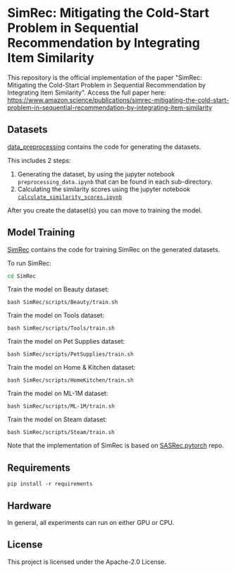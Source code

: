 # SimRec: Mitigating the Cold-Start Problem in Sequential Recommendation by Integrating Item Similarity
This repository is the official implementation of the paper "SimRec: Mitigating the Cold-Start Problem in Sequential Recommendation by Integrating Item Similarity".
Access the full paper here: https://www.amazon.science/publications/simrec-mitigating-the-cold-start-problem-in-sequential-recommendation-by-integrating-item-similarity 

## Datasets

[data_preprocessing](/data_preprocessing/) contains the code for generating the datasets.

This includes 2 steps:
1. Generating the dataset, by using the jupyter notebook `preprocessing_data.ipynb` that can be found in each sub-directory.
2. Calculating the similarity scores using the jupyter notebook [`calculate_similarity_scores.ipynb`](/data_preprocessing/calculate_similarity_scores.ipynb)

After you create the dataset(s) you can move to training the model.

## Model Training

[SimRec](/SimRec/) contains the code for training SimRec on the generated datasets.

To run SimRec:
```bash 
cd SimRec
```

Train the model on Beauty dataset:
```
bash SimRec/scripts/Beauty/train.sh
```
Train the model on Tools dataset:
```
bash SimRec/scripts/Tools/train.sh
```
Train the model on Pet Supplies dataset:
```
bash SimRec/scripts/PetSupplies/train.sh
```
Train the model on Home & Kitchen dataset:
```
bash SimRec/scripts/HomeKitchen/train.sh
```
Train the model on ML-1M dataset:
```
bash SimRec/scripts/ML-1M/train.sh
```
Train the model on Steam dataset:
```
bash SimRec/scripts/Steam/train.sh
```

Note that the implementation of SimRec is based on [SASRec.pytorch](https://github.com/pmixer/SASRec.pytorch) repo.

## Requirements

```
pip install -r requirements
```

## Hardware
In general, all experiments can run on either GPU or CPU.

## License
This project is licensed under the Apache-2.0 License.
